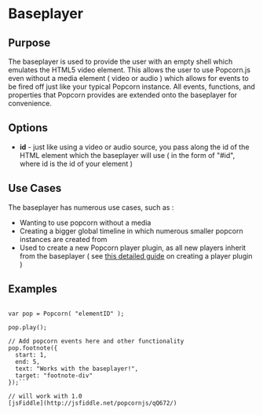 # Baseplayer #

## Purpose ##

The baseplayer is used to provide the user with an empty shell which emulates the HTML5 video element.  This allows the user to use Popcorn.js even without a media element ( video or audio ) which allows for events to be fired off just like your typical Popcorn instance.  All events, functions, and properties that Popcorn provides are extended onto the baseplayer for convenience.

## Options ##

* **id** - just like using a video or audio source, you pass along the id of the HTML element which the baseplayer will use ( in the form of "#id", where id is the id of your element )

## Use Cases ##

The baseplayer has numerous use cases, such as :

* Wanting to use popcorn without a media
* Creating a bigger global timeline in which numerous smaller popcorn instances are created from
* Used to create a new Popcorn player plugin, as all new players inherit from the baseplayer ( see [this detailed guide]() on creating a player plugin )

## Examples ##

```Popcorn.player( "baseplayer" );

var pop = Popcorn( "elementID" );

pop.play();

// Add popcorn events here and other functionality
pop.footnote({
  start: 1,
  end: 5,
  text: "Works with the baseplayer!",
  target: "footnote-div"
});```

// will work with 1.0
[jsFiddle](http://jsfiddle.net/popcornjs/qQ672/)
